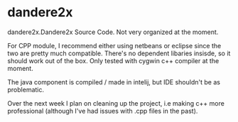 # dandere2x
dandere2x.Dandere2x Source Code. Not very organized at the moment.


For CPP module, I recommend either using netbeans or eclipse since the two are pretty much compatible. There's no dependent libaries insisde,
so it should work out of the box. Only tested with cygwin c++ compiler at the moment.

The java component is compiled / made in intelij, but IDE shouldn't be as problematic. 

Over the next week I plan on cleaning up the project, i.e making c++ more professional (although I've had issues with .cpp files in the past).

